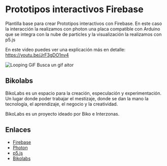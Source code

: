 # Prototipos interactivos Firebase
Plantilla base para crear Prototipos interactivos con Firebase.
En este caso la interacción la realizamos con photon una placa compatible con
Arduino que se integra con la nube de particles y la visualización la realizamos con p5.js

En este video puedes ver una explicación más en detalle:  https://youtu.be/JrF3gDO1nv4

![Looping GiF](nickname_processing_loop.gif) Busca un gif aitor

## Bikolabs
BikoLabs es un espacio para la creación, especulación y experimentación. Un lugar donde poder trabajar el mestizaje, donde se dan la mano la tecnología, el aprendizaje, el negocio y la creatividad.

BikoLabs es un proyecto ideado por Biko e Interzonas.


## Enlaces
* [Firebase](https://firebase.google.com/)
* [Photon](https://www.particle.io/)
* [p5.js](https://p5js.org/)
* [Bikolabs](https://www.biko2.com/bikolabs-creatividad-pirata/)
